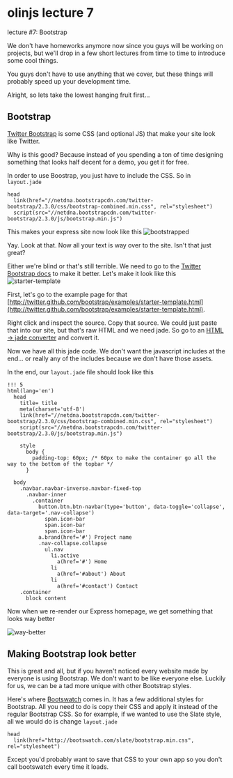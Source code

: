 # olinjs lecture 7

lecture #7: Bootstrap

We don't have homeworks anymore now since you guys will be working on projects, but we'll drop in a few short lectures from time to time to introduce some cool things.

You guys don't have to use anything that we cover, but these things will probably speed up your development time.

Alright, so lets take the lowest hanging fruit first...

## Bootstrap

[Twitter Bootstrap](http://twitter.github.com/bootstrap/) is some CSS (and optional JS) that make your site look like Twitter.

Why is this good? Because instead of you spending a ton of time designing something that looks half decent for a demo, you get it for free.

In order to use Boostrap, you just have to include the CSS. So in `layout.jade`

```jade
head
  link(href="//netdna.bootstrapcdn.com/twitter-bootstrap/2.3.0/css/bootstrap-combined.min.css", rel="stylesheet")
  script(src="//netdna.bootstrapcdn.com/twitter-bootstrap/2.3.0/js/bootstrap.min.js")
```

This makes your express site now look like this
![bootstrapped]()

Yay. Look at that. Now all your text is way over to the site. Isn't that just great? 

Either we're blind or that's still terrible. We need to go to the [Twitter Bootstrap docs](http://twitter.github.com/bootstrap/getting-started.html#examples) to make it better. 
Let's make it look like this 
![starter-template]()

First, let's go to the example page for that [http://twitter.github.com/bootstrap/examples/starter-template.html](http://twitter.github.com/bootstrap/examples/starter-template.html).

Right click and inspect the source. Copy that source. We could just paste that into our site, but that's raw HTML and we need jade. So go to an [HTML -> jade converter](http://html2jade.aaron-powell.com/) and convert it. 

Now we have all this jade code. We don't want the javascript includes at the end... or really any of the includes because we don't have those assets.

In the end, our `layout.jade` file should look like this

```jade
!!! 5
html(lang='en')
  head
    title= title
    meta(charset='utf-8')
    link(href="//netdna.bootstrapcdn.com/twitter-bootstrap/2.3.0/css/bootstrap-combined.min.css", rel="stylesheet")
    script(src="//netdna.bootstrapcdn.com/twitter-bootstrap/2.3.0/js/bootstrap.min.js")

    style
      body {
        padding-top: 60px; /* 60px to make the container go all the way to the bottom of the topbar */
      }
  
  body
    .navbar.navbar-inverse.navbar-fixed-top
      .navbar-inner
        .container
          button.btn.btn-navbar(type='button', data-toggle='collapse', data-target='.nav-collapse')
            span.icon-bar
            span.icon-bar
            span.icon-bar
          a.brand(href='#') Project name
          .nav-collapse.collapse
            ul.nav
              li.active
                a(href='#') Home
              li
                a(href='#about') About
              li
                a(href='#contact') Contact
    .container
      block content
```

Now when we re-render our Express homepage, we get something that looks way better

![way-better]()

## Making Bootstrap look better

This is great and all, but if you haven't noticed every website made by everyone is using Bootstrap. We don't want to be like everyone else. Luckily for us, we can be a tad more unique with other Bootstrap styles.

Here's where [Bootswatch](http://bootswatch.com/) comes in. It has a few additional styles for Bootstrap. All you need to do is copy their CSS and apply it instead of the regular Bootstrap CSS. So for example, if we wanted to use the Slate style, all we would do is change `layout.jade`

```jade
head
  link(href="http://bootswatch.com/slate/bootstrap.min.css", rel="stylesheet")
```

Except you'd probably want to save that CSS to your own app so you don't call bootswatch every time it loads. 
